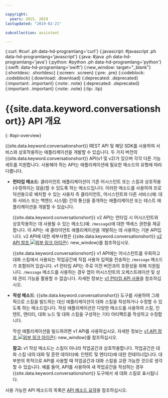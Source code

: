 ```yaml
---

copyright:
  years: 2015, 2019
lastupdated: "2019-02-21"

subcollection: assistant

---
```


{:curl: #curl .ph data-hd-programlang='curl'}
{:javascript: #javascript .ph data-hd-programlang='javascript'}
{:java: #java .ph data-hd-programlang='java'}
{:python: #python .ph data-hd-programlang='python'}
{:swift: data-hd-programlang='swift'}
{:new_window: target="_blank"}
{:shortdesc: .shortdesc}
{:screen: .screen}
{:pre: .pre}
{:codeblock: .codeblock}
{:download: .download}
{:deprecated: .deprecated}
{:important: .important}
{:note: .note}
{:deprecated: .deprecated}
{:important: .important}
{:note: .note}
{:tip: .tip}

# {{site.data.keyword.conversationshort}} API 개요
{: #api-overview}

{{site.data.keyword.conversationshort}} REST API 및 해당 SDK를 사용하여 서비스와 상호작용하는 애플리케이션을 개발할 수 있습니다. 두 가지 버전의 {{site.data.keyword.conversationshort}} API(v1 및 v2)가 있으며 각각 다른 기능 세트를 지원합니다. 사용해야 하는 API는 애플리케이션에 필요한 메소드의 유형에 따라 다릅니다.

- **런타임 메소드**: 클라이언트 애플리케이션이 기존 어시스턴트 또는 스킬과 상호작용(수정하지는 않음)할 수 있도록 하는 메소드입니다. 이러한 메소드를 사용하여 프로덕션용으로 배치할 수 있는 사용자 측 클라이언트, 어시스턴트와 다른 서비스(예: 대화 서비스 또는 백엔드 시스템) 간의 통신을 중개하는 애플리케이션 또는 테스트 애플리케이션을 개발할 수 있습니다.

  {{site.data.keyword.conversationshort}} v2 API는 런타임 시 어시스턴트와 상호작용하는 데 사용될 수 있는 메소드(예: `/message`)에 대한 액세스 권한을 제공합니다. 이 API는 새 클라이언트 애플리케이션을 개발하는 데 사용하는 기본 API입니다. v2 API에 대한 세부사항은 {{site.data.keyword.conversationshort}} [v2 API 참조 ![외부 링크 아이콘](../../icons/launch-glyph.svg "외부 링크 아이콘")](https://{DomainName}/apidocs/assistant-v2){: new_window}를 참조하십시오.

  {{site.data.keyword.conversationshort}} v1 API에는 어시스턴트를 우회하고 대화 스킬에서 사용되는 작업공간에 직접 사용자 입력을 전송하는 `/message` 메소드가 포함되어 있습니다. v1 런타임 API는 주로 이전 버전과의 호환성을 위해 지원됩니다. `/message` 메소드를 사용하는 경우 앱이 어시스턴트의 오케스트레이션 및 상태 관리 기능을 활용할 수 없습니다. 자세한 정보는 [v1 런타임 API 사용](/docs/services/assistant?topic=assistant-api-client#v1-api)을 참조하십시오.

- **작성 메소드**: {{site.data.keyword.conversationshort}} 도구를 사용하여 그래픽으로 스킬을 빌드하는 대신 애플리케이션이 대화 스킬을 작성하거나 수정할 수 있도록 하는 메소드입니다. 작성 애플리케이션은 다양한 메소드를 사용하여 스킬, 인텐트, 엔티티, 대화 노드 및 대화 스킬을 구성하는 기타 아티팩트를 작성하고 수정합니다.

  작성 애플리케이션을 빌드하려면 v1 API를 사용하십시오. 자세한 정보는 [v1 API 참조 ![외부 링크 아이콘](../../icons/launch-glyph.svg "외부 링크 아이콘")](https://{DomainName}/apidocs/assistant){: new_window}를 참조하십시오.

  **참고:** v1 작성 메소드는 스킬이 아니라 작업공간과 상호작용합니다. 작업공간은 대화 스킬 내의 대화 및 훈련 데이터(예: 인텐트 및 엔티티)에 대한 컨테이너입니다. 대부분의 목적으로 API를 사용할 때 작업공간과 대화 스킬을 교환 가능한 것으로 생각할 수 있습니다. 예를 들어, API를 사용하여 새 작업공간을 작성하는 경우 {{site.data.keyword.conversationshort}} 도구에서 새 대화 스킬로 표시됩니다.

사용 가능한 API 메소드의 목록은 [API 메소드 요약](/docs/services/assistant?topic=assistant-api-methods)을 참조하십시오.
